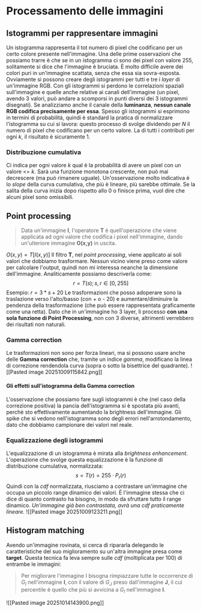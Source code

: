 # Processamento delle immagini
## Istogrammi per rappresentare immagini
Un istogramma rappresenta il tot numero di pixel che codificano per un certo colore presente nell'immagine. Una delle prime osservazioni che possiamo trarre è che se in un istogramma ci sono dei pixel con valore 255, solitamente si dice che l'immagine è bruciata. È molto difficile avere dei colori puri in un'immagine scattata, senza che essa sia sovra-esposta. Ovviamente si possono creare degli istogrammi per tutti e tre i *layer* di un'immagine RGB.
Con gli istogrammi si perdono le correlazioni spaziali sull'immagine e quelle anche relative ai canali dell'immagine (un pixel, avendo 3 valori, può andare a scomporsi in punti diversi dei 3 istogrammi disegnati).
Se analizziamo anche il canale della **luminanza**, **nessun canale RGB codifica precisamente per essa**.
Spesso gli istogrammi si esprimono in termini di probabilità, quindi è standard la pratica di normalizzare l'istogramma su cui si lavora: questo processo di svolge dividendo per *N* il numero di pixel che codificano per un certo valore. La di tutti i contributi per ogni *k*, il risultato è sicuramente 1.
### Distribuzione cumulativa
Ci indica per ogni valore *k* qual è la probabilità di avere un pixel con un valore <= *k*. Sarà una funzione monotona crescente, non può mai decrescere (ma può rimanere uguale).
Un'osservazione molto indicativa è lo *slope* della curva cumulativa, che più è lineare, più sarebbe ottimale. Se la salita della curva inizia dopo rispetto allo 0 o finisce prima, vuol dire che alcuni pixel sono omissibili.
## Point processing
> Data un'immagine **I**, l'operatore **T** è quell'operazione che viene applicata ad ogni valore che codifica i pixel nell'immagine, dando un'ulteriore immagine **O(x,y)** in uscita.

$O(x,y)=T[I(x,y)]$
Il filtro **T**, nel *point processing*, viene applicato ai soli valori che dobbiamo trasformare. Nessun vicino viene preso come valore per calcolare l'output, quindi non mi interessa neanche la dimensione dell'immagine. Analiticamente possiamo descriverla come:
$$
r=T(s); s,r∈[0,255]
$$
Esempio: $r=3*s+20$
Le trasformazioni che posso adoperare sono la traslazione verso l'alto/basso (con + o - 20) e aumentare/diminuire la pendenza della trasformazione (che può essere rappresentata graficamente come una retta).
Dato che in un'immagine ho 3 layer, li processo **con una sola funzione di Point Processing**, non con 3 diverse, altrimenti verrebbero dei risultati non naturali.
### Gamma correction
Le trasformazioni non sono per forza lineari, ma si possono usare anche delle **Gamma correction** che, tramite un indice *gamma*, modificano la linea di correzione rendendola curva (sopra o sotto la bisettrice del quadrante).
![[Pasted image 20251009115842.png]]
#### Gli effetti sull'istogramma della Gamma correction
L'osservazione che possiamo fare sugli istogrammi è che (nel caso della correzione positiva) la pancia dell'istogramma si è spostata più avanti, perchè sto effettivamente aumentando la brightness dell'immagine. Gli spike che si vedono nell'istogramma sono degli errori nell'arrotondamento, dato che dobbiamo campionare dei valori nel reale.
### Equalizzazione degli istogrammi
L'equalizzazione di un istogramma è mirata alla *brightness enhancement*. L'operazione che svolge questa equalizzazione è la funzione di distribuzione cumulativa, normalizzata:
$$
s=T(r)=255⋅P_r(r)
$$
Quindi con la *cdf* normalizzata, riusciamo a contrastare un'immagine che occupa un piccolo range dinamico dei valori. È l'immagine stessa che ci dice di quanto contrasto ha bisogno, in modo da sfruttare tutto il range dinamico.
*Un'immagine già ben contrastata, avrà una cdf praticamente lineare.*
![[Pasted image 20251009123211.png]]
## Histogram matching
Avendo un'immagine rovinata, si cerca di ripararla delegando le caratteristiche del suo miglioramento su un'altra immagine presa come **target**.
Questa tecnica fa leva sempre sulle *cdf* (moltiplicata per 100) di entrambe le immagini:
> Per migliorare l'immagine I bisogna rimpiazzare tutte le occorrenze di $G_I$ nell'immagine **I**, con il valore di $G_J$ preso dall'immagine **J**, il cui percentile è quello che più si avvicina a $G_I$ nell'immagine **I**.

![[Pasted image 20251014143900.png]]
